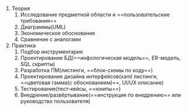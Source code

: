 1. Теория
	1. Исследование предметной области и ==пользовательские требования==
	2. Диаграммы(UML)
	3. Экономическое обоснование
	4. Сравнение с аналогами
2. Практика
	1. Подбор инструментария
	2. Проектирование БД(==инфологическая модель==, ER-модель, SQL скрипты)
	3. Разработка ПМ(листинги, ==блок-схемы по коду==)
	4. Проектирование дизайна интерфейсов(xaml листинги, ==цветовая гамма(с обоснованием)==, UI/UX описание)
	5. Тестирование(тест-кейсы, ==юниты==)
	6. Внедрение/развёртывание(==инструкция по внедрению== или руководство пользователя)
